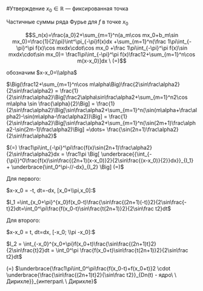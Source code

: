 #Утверждение 
$x_0\in\mathbb{R}$ — фиксированная точка 

Частичные суммы ряда Фурье для $f$ в точке $x_0$

$$S_n(x)=\frac{a_0}2+\sum_{m=1}^n(a_m\cos mx_0+b_m\sin mx_0)=\frac{1}{2\\pi}\int^\pi_{-\pi}f(x)dx +\sum_{m=1}^n(\frac 1\pi\int_{-\pi}^\pi f(x)\cos mxdx\cdot\cos mx_0 +\frac 1\pi\int_{-\pi}^\pi f(x)\sin mxdx\cdot\sin mx_0)=
\frac1\pi\int_{-\pi}^\pi f(x)\frac12+\sum_{m=1}^n\cos m(x-x_0)]dx \ (=)$$

обозначим $x-x_0=\\alpha$

$\Big(\frac12+\sum_{m=1}^n\cos m\alpha\Big)\frac{2\sin\frac\alpha2}{2\sin\frac\alpha2} = \frac{1}{2\sin\frac\alpha2}\Big[\frac2\alpha\sin\frac\alpha2+\sum_{m=1}^n2\cos m\alpha \sin \frac{\alpha}{2}\Big] = \frac{1}{2\sin\frac\alpha2}\Big[\sin\frac\alpha2+\sum_{m=1}^n(\sin(m\alpha+\frac\alpha2)-\sin(m\alpha-\frac\alpha2))\Big] = \frac{1}{2\sin\frac\alpha2}\Big[\sin\frac\alpha2+\sum_{m=1}^n(\sin(2m+1)\frac\alpha2-\sin(2m-1)\frac\alpha2)\Big] =\dots= \frac{\sin(2n+1)\frac\alpha2}{2\sin\frac\alpha2}$ 

$(=) \frac1\pi\int_{-\pi}^\pi\frac{f(x)\sin(2n+1)\frac\alpha2}{2\sin\frac\alpha2}dx = \frac1\pi \Big[ \underbrace{{\int_{-{\pi}}^0\frac{f(x)\sin\frac{(2n+1)(x-x_0)}2}{2\sin\frac{(x-x_0)}{2}}dx}}_{I_1} + \underbrace{\int_0^\pi-//-dx}_{I_2} \Big] (=)$

Для первого:

$x-x_0 = -t, dt=-dx, [x_0+\\pi,x_0]:$

$I_1 =\int_{x_0+\pi}^{x_0}f(x_0-t)\frac{\sin\frac{(2n+1)(-t)}2}{2\sin\frac{-t}2}dt=\int_0^\pi\frac{f(x_0-t)\sin\frac{t(2n+1)}2}{2\sin\frac t2}dt$

Для второго:

$x-x_0 = t, dt=dx, [-x_0; \\pi -x_0]:$

$I_2 = \int_{-x_0}^{x_0+\pi}f(x_0+t)\frac{\sin\frac{(2n+1)t}2}{2\sin\frac{t}2}dt = \int_0^\pi \frac{f(x_0+t)\sin\frac{t(2n+1)}2}{2\sin\frac t2}dt$

$(=)$  $\underbrace{\frac1\pi\int_0^\pi\frac{f(x_0-t)+f(x_0+t)}2 \cdot \underbrace{\frac{\sin\frac{(2n+1)t}2}{\sin\frac t2}}_{Dn(t) - ядро\ \ Дирихле}}_{интеграл\ \ Дирихле}$
```